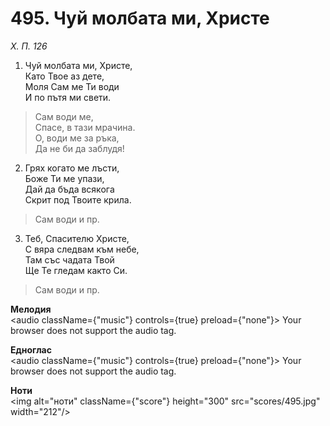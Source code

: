 # 495. Чуй молбата ми, Христе

_Х. П. 126_

1. Чуй молбата ми, Христе,  
Като Твое аз дете,  
Моля Сам ме Ти води  
И по пътя ми свети.  

> Сам води ме,  
> Спасе, в тази мрачина.  
> О, води ме за ръка,  
> Да не би да заблудя!

2. Грях когато ме лъсти,  
Боже Ти ме упази,  
Дай да бъда всякога  
Скрит под Твоите крила.  

> Сам води и пр.  

3. Теб, Спасителю Христе,  
С вяра следвам към небе,  
Там със чадата Твой  
Ще Те гледам както Си.  

> Сам води и пр.

**Мелодия**  
<audio className={"music"} controls={true} preload={"none"}>
    <source src="mp3/495.mp3" type="audio/mpeg"/>
    Your browser does not support the audio tag.
</audio>

**Едноглас**  
<audio className={"music"} controls={true} preload={"none"}>
    <source src="transp/495.mp3" type="audio/mpeg"/>
    Your browser does not support the audio tag.
</audio>

**Ноти**  
<img alt="ноти" className={"score"} height="300" src="scores/495.jpg" width="212"/>
